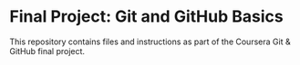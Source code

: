 # Final Project: Git and GitHub Basics

This repository contains files and instructions as part of the Coursera Git & GitHub final project.
